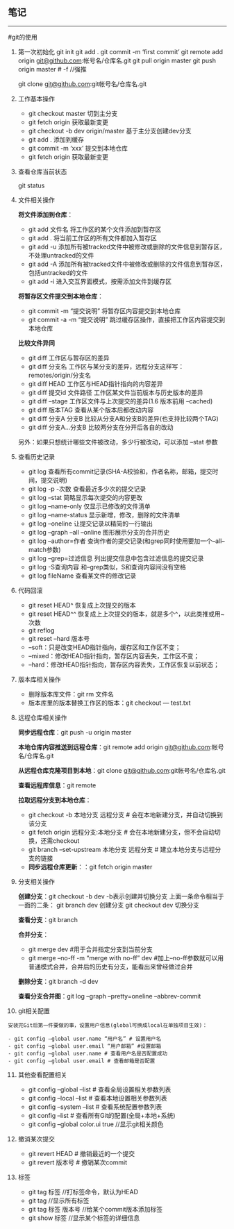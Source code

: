 ## 笔记

---

#git的使用

1. 第一次初始化
   git init
   git add .
   git commit -m ‘first commit’
   git remote add origin git@github.com:帐号名/仓库名.git
   git pull origin master
   git push origin master # -f  //强推

   git clone git@github.com:git帐号名/仓库名.git



2. 工作基本操作
   - git checkout master 切到主分支
   - git fetch origin 获取最新变更
   - git checkout -b dev origin/master 基于主分支创建dev分支
   - git add . 添加到缓存
   - git commit -m ‘xxx’ 提交到本地仓库
   - git fetch origin 获取最新变更



3. 查看仓库当前状态

   git status

4. 文件相关操作

   **将文件添加到仓库**：

   - git add 文件名 将工作区的某个文件添加到暂存区
   - git add . 将当前工作区的所有文件都加入暂存区
   - git add -u 添加所有被tracked文件中被修改或删除的文件信息到暂存区，不处理untracked的文件
   - git add -A 添加所有被tracked文件中被修改或删除的文件信息到暂存区，包括untracked的文件
   - git add -i 进入交互界面模式，按需添加文件到缓存区

   **将暂存区文件提交到本地仓库**：

   - git commit -m “提交说明” 将暂存区内容提交到本地仓库
   - git commit -a -m “提交说明” 跳过缓存区操作，直接把工作区内容提交到本地仓库

   **比较文件异同**

   - git diff 工作区与暂存区的差异
   - git diff 分支名 工作区与某分支的差异，远程分支这样写：remotes/origin/分支名
   - git diff HEAD 工作区与HEAD指针指向的内容差异
   - git diff 提交id 文件路径 工作区某文件当前版本与历史版本的差异
   - git diff –stage 工作区文件与上次提交的差异(1.6 版本前用 –cached)
   - git diff 版本TAG 查看从某个版本后都改动内容
   - git diff 分支A 分支B 比较从分支A和分支B的差异(也支持比较两个TAG)
   - git diff 分支A…分支B 比较两分支在分开后各自的改动

   另外：如果只想统计哪些文件被改动，多少行被改动，可以添加 –stat 参数

5. 查看历史记录

   - git log 查看所有commit记录(SHA-A校验和，作者名称，邮箱，提交时间，提交说明)
   - git log -p -次数 查看最近多少次的提交记录
   - git log –stat 简略显示每次提交的内容更改
   - git log –name-only 仅显示已修改的文件清单
   - git log –name-status 显示新增，修改，删除的文件清单
   - git log –oneline 让提交记录以精简的一行输出
   - git log –graph –all –online 图形展示分支的合并历史
   - git log –author=作者 查询作者的提交记录(和grep同时使用要加一个–all–match参数)
   - git log –grep=过滤信息 列出提交信息中包含过滤信息的提交记录
   - git log -S查询内容 和–grep类似，S和查询内容间没有空格
   - git log fileName 查看某文件的修改记录

   

6. 代码回滚

   - git reset HEAD^ 恢复成上次提交的版本
   - git reset HEAD^^ 恢复成上上次提交的版本，就是多个^，以此类推或用~次数
   - git reflog
   - git reset –hard 版本号
   - –soft：只是改变HEAD指针指向，缓存区和工作区不变；
   - –mixed：修改HEAD指针指向，暂存区内容丢失，工作区不变；
   - –hard：修改HEAD指针指向，暂存区内容丢失，工作区恢复以前状态；

   

7. 版本库相关操作

   - 删除版本库文件：git rm 文件名
   - 版本库里的版本替换工作区的版本：git checkout — test.txt

8. 远程仓库相关操作

   **同步远程仓库**：git push -u origin master

   **本地仓库内容推送到远程仓库**：git remote add origin git@github.com:帐号名/仓库名.git

   **从远程仓库克隆项目到本地**：git clone git@github.com:git帐号名/仓库名.git

   **查看远程库信息**：git remote

   **拉取远程分支到本地仓库**：

   - git checkout -b 本地分支 远程分支 # 会在本地新建分支，并自动切换到该分支
   - git fetch origin 远程分支:本地分支 # 会在本地新建分支，但不会自动切换，还需checkout
   - git branch –set-upstream 本地分支 远程分支 # 建立本地分支与远程分支的链接
   - **同步远程仓库更新**：：git fetch origin master

9. 分支相关操作

   **创建分支**：git checkout -b dev  -b表示创建并切换分支
   上面一条命令相当于一面的二条：
   git branch dev  创建分支
   git checkout dev  切换分支

   **查看分支**：git branch

   **合并分支**：

   - git merge dev #用于合并指定分支到当前分支
   - git merge –no-ff -m “merge with no-ff” dev #加上–no-ff参数就可以用普通模式合并，合并后的历史有分支，能看出来曾经做过合并

   **删除分支**：git branch -d dev

   **查看分支合并图**：git log –graph –pretty=oneline –abbrev-commit

10.  git相关配置

    安装完Git后第一件要做的事，设置用户信息(global可换成local在单独项目生效)：

    - git config –global user.name “用户名” # 设置用户名
    - git config –global user.email “用户邮箱” #设置邮箱
    - git config –global user.name # 查看用户名是否配置成功
    - git config –global user.email # 查看邮箱是否配置

11. 其他查看配置相关

    - git config –global –list # 查看全局设置相关参数列表
    - git config –local –list # 查看本地设置相关参数列表
    - git config –system –list # 查看系统配置参数列表
    - git config –list # 查看所有Git的配置(全局+本地+系统)
    - git config –global color.ui true //显示git相关颜色

12. 撤消某次提交

    - git revert HEAD # 撤销最近的一个提交
    - git revert 版本号 # 撤销某次commit

    

13. 标签

    - git tag 标签 //打标签命令，默认为HEAD
    - git tag //显示所有标签
    - git tag 标签 版本号 //给某个commit版本添加标签
    - git show 标签 //显示某个标签的详细信息

